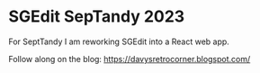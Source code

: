 # SGEdit SepTandy 2023

For SeptTandy I am reworking SGEdit into a React web app.

Follow along on the blog:
https://davysretrocorner.blogspot.com/
